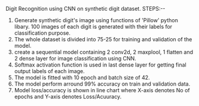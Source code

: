 Digit Recognition using CNN on synthetic digit dataset.
STEPS:--
1. Generate synthetic digit's image using functions of 'Pillow' python libary. 100 images of each digit is generated with their labels for classification purpose.
2. The whole dataset is divided into 75-25 for training and validation of the model.
3. create a sequential model containing 2 conv2d, 2 maxplool, 1 flatten and 2 dense layer for image classification using CNN.
4. Softmax activation function is used in last dense layer for getting final output labels of each image.
5. The model is fitted with 10 epoch and batch size of 42.
6. The model perform arround 99% accuracy on train and validation data.
7. Model loss/accuracy is shown in line chart where X-axis denotes No of epochs and Y-axis denotes Loss/Acuuracy.
